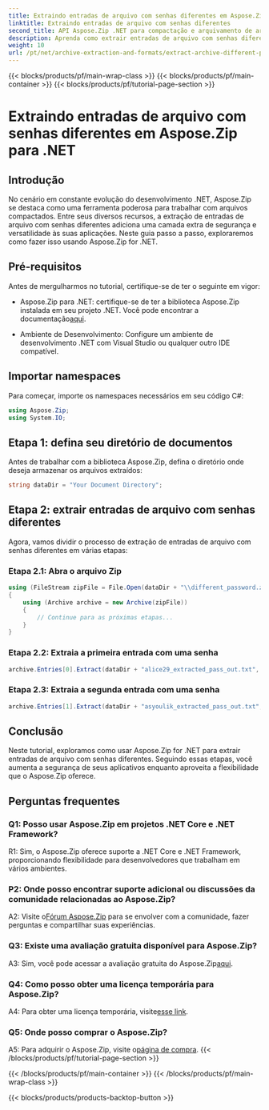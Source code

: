 ```yaml
---
title: Extraindo entradas de arquivo com senhas diferentes em Aspose.Zip para .NET
linktitle: Extraindo entradas de arquivo com senhas diferentes
second_title: API Aspose.Zip .NET para compactação e arquivamento de arquivos
description: Aprenda como extrair entradas de arquivo com senhas diferentes em Aspose.Zip for .NET. Aumente a segurança e a flexibilidade em suas aplicações.
weight: 10
url: /pt/net/archive-extraction-and-formats/extract-archive-different-passwords/
---
```


{{< blocks/products/pf/main-wrap-class >}}
{{< blocks/products/pf/main-container >}}
{{< blocks/products/pf/tutorial-page-section >}}

# Extraindo entradas de arquivo com senhas diferentes em Aspose.Zip para .NET

## Introdução

No cenário em constante evolução do desenvolvimento .NET, Aspose.Zip se destaca como uma ferramenta poderosa para trabalhar com arquivos compactados. Entre seus diversos recursos, a extração de entradas de arquivo com senhas diferentes adiciona uma camada extra de segurança e versatilidade às suas aplicações. Neste guia passo a passo, exploraremos como fazer isso usando Aspose.Zip for .NET.

## Pré-requisitos

Antes de mergulharmos no tutorial, certifique-se de ter o seguinte em vigor:

-  Aspose.Zip para .NET: certifique-se de ter a biblioteca Aspose.Zip instalada em seu projeto .NET. Você pode encontrar a documentação[aqui](https://reference.aspose.com/zip/net/).

- Ambiente de Desenvolvimento: Configure um ambiente de desenvolvimento .NET com Visual Studio ou qualquer outro IDE compatível.

## Importar namespaces

Para começar, importe os namespaces necessários em seu código C#:

```csharp
using Aspose.Zip;
using System.IO;
```

## Etapa 1: defina seu diretório de documentos

Antes de trabalhar com a biblioteca Aspose.Zip, defina o diretório onde deseja armazenar os arquivos extraídos:

```csharp
string dataDir = "Your Document Directory";
```

## Etapa 2: extrair entradas de arquivo com senhas diferentes

Agora, vamos dividir o processo de extração de entradas de arquivo com senhas diferentes em várias etapas:

### Etapa 2.1: Abra o arquivo Zip

```csharp
using (FileStream zipFile = File.Open(dataDir + "\\different_password.zip", FileMode.Open))
{
    using (Archive archive = new Archive(zipFile))
    {
        // Continue para as próximas etapas...
    }
}
```

### Etapa 2.2: Extraia a primeira entrada com uma senha

```csharp
archive.Entries[0].Extract(dataDir + "alice29_extracted_pass_out.txt", "first_pass");
```

### Etapa 2.3: Extraia a segunda entrada com uma senha

```csharp
archive.Entries[1].Extract(dataDir + "asyoulik_extracted_pass_out.txt", "second_pass");
```

## Conclusão

Neste tutorial, exploramos como usar Aspose.Zip for .NET para extrair entradas de arquivo com senhas diferentes. Seguindo essas etapas, você aumenta a segurança de seus aplicativos enquanto aproveita a flexibilidade que o Aspose.Zip oferece.

## Perguntas frequentes

### Q1: Posso usar Aspose.Zip em projetos .NET Core e .NET Framework?

R1: Sim, o Aspose.Zip oferece suporte a .NET Core e .NET Framework, proporcionando flexibilidade para desenvolvedores que trabalham em vários ambientes.

### P2: Onde posso encontrar suporte adicional ou discussões da comunidade relacionadas ao Aspose.Zip?

 A2: Visite o[Fórum Aspose.Zip](https://forum.aspose.com/c/zip/37) para se envolver com a comunidade, fazer perguntas e compartilhar suas experiências.

### Q3: Existe uma avaliação gratuita disponível para Aspose.Zip?

 A3: Sim, você pode acessar a avaliação gratuita do Aspose.Zip[aqui](https://releases.aspose.com/).

### Q4: Como posso obter uma licença temporária para Aspose.Zip?

 A4: Para obter uma licença temporária, visite[esse link](https://purchase.aspose.com/temporary-license/).

### Q5: Onde posso comprar o Aspose.Zip?

 A5: Para adquirir o Aspose.Zip, visite o[página de compra](https://purchase.aspose.com/buy).
{{< /blocks/products/pf/tutorial-page-section >}}

{{< /blocks/products/pf/main-container >}}
{{< /blocks/products/pf/main-wrap-class >}}

{{< blocks/products/products-backtop-button >}}
